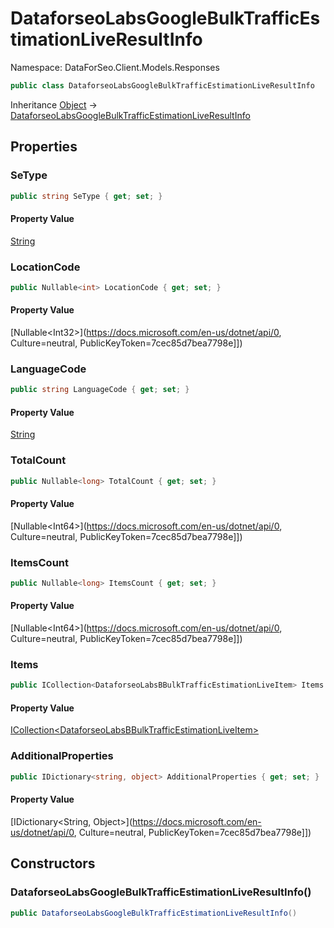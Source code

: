 # DataforseoLabsGoogleBulkTrafficEstimationLiveResultInfo

Namespace: DataForSeo.Client.Models.Responses

```csharp
public class DataforseoLabsGoogleBulkTrafficEstimationLiveResultInfo
```

Inheritance [Object](https://docs.microsoft.com/en-us/dotnet/api/Object) → [DataforseoLabsGoogleBulkTrafficEstimationLiveResultInfo](./DataforseoLabsGoogleBulkTrafficEstimationLiveResultInfo.md)

## Properties

### **SeType**

```csharp
public string SeType { get; set; }
```

#### Property Value

[String](https://docs.microsoft.com/en-us/dotnet/api/String)<br>

### **LocationCode**

```csharp
public Nullable<int> LocationCode { get; set; }
```

#### Property Value

[Nullable&lt;Int32&gt;](https://docs.microsoft.com/en-us/dotnet/api/0, Culture=neutral, PublicKeyToken=7cec85d7bea7798e]])<br>

### **LanguageCode**

```csharp
public string LanguageCode { get; set; }
```

#### Property Value

[String](https://docs.microsoft.com/en-us/dotnet/api/String)<br>

### **TotalCount**

```csharp
public Nullable<long> TotalCount { get; set; }
```

#### Property Value

[Nullable&lt;Int64&gt;](https://docs.microsoft.com/en-us/dotnet/api/0, Culture=neutral, PublicKeyToken=7cec85d7bea7798e]])<br>

### **ItemsCount**

```csharp
public Nullable<long> ItemsCount { get; set; }
```

#### Property Value

[Nullable&lt;Int64&gt;](https://docs.microsoft.com/en-us/dotnet/api/0, Culture=neutral, PublicKeyToken=7cec85d7bea7798e]])<br>

### **Items**

```csharp
public ICollection<DataforseoLabsBBulkTrafficEstimationLiveItem> Items { get; set; }
```

#### Property Value

[ICollection&lt;DataforseoLabsBBulkTrafficEstimationLiveItem&gt;](./DataforseoLabsBBulkTrafficEstimationLiveItem.md)<br>

### **AdditionalProperties**

```csharp
public IDictionary<string, object> AdditionalProperties { get; set; }
```

#### Property Value

[IDictionary&lt;String, Object&gt;](https://docs.microsoft.com/en-us/dotnet/api/0, Culture=neutral, PublicKeyToken=7cec85d7bea7798e]])<br>

## Constructors

### **DataforseoLabsGoogleBulkTrafficEstimationLiveResultInfo()**

```csharp
public DataforseoLabsGoogleBulkTrafficEstimationLiveResultInfo()
```
